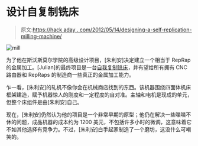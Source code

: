 # 设计自复制铣床

> 原文:[https://hack aday . com/2012/05/14/designing-a-self-replication-milling-machine/](https://hackaday.com/2012/05/14/designing-a-self-replicating-milling-machine/)

![](../Images/65b2a191af2e78dbd7295bf350b8819f.png "mill")

为了他在斯沃斯莫尔学院的高级设计项目，[朱利安]决定建立一个相当于 RepRap 的金属加工。[Julian]的最终项目是一台[自我复制铣床](http://blogs.sccs.swarthmore.edu/julianleland/engineering/academic-projects/e90-senior-design-self-replicating-mill/)，并有望给所有拥有 CNC 路由器和 RepRaps 的制造商一些真正的金属加工能力。

乍一看，[朱利安]的轧机不像你会在机械商店找到的东西。该机器围绕四面体机床框架建造，赋予机器惊人的刚度和一定程度的自对准。主轴和电机是现成的单元，但整个床组件是由[朱利安]自己。

现在，[朱利安]仍然认为他的项目是一个非常早期的原型；他仍在解决一些喋喋不休的问题，成品机器的成本约为 1200 美元，不包括许多小时的微调，这意味着它不如其他选择有竞争力。不过，[朱利安]白手起家制造了一个磨坊，这没什么可嘲笑的。